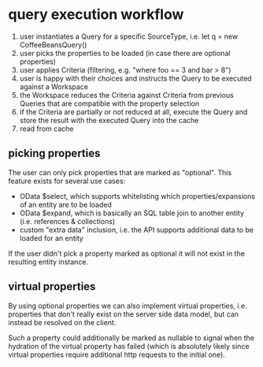 # query execution workflow
1) user instantiates a Query for a specific SourceType, i.e. let q = new CoffeeBeansQuery()
2) user picks the properties to be loaded (in case there are optional properties)
3) user applies Criteria (filtering, e.g. "where foo == 3 and bar > 8")
4) user is happy with their choices and instructs the Query to be executed against a Workspace
5) the Workspace reduces the Criteria against Criteria from previous Queries that are compatible with the property selection
6) if the Criteria are partially or not reduced at all, execute the Query and store the result with the executed Query into the cache
9) read from cache

## picking properties
The user can only pick properties that are marked as "optional". This feature exists for several use cases:
- OData $select, which supports whitelisting which properties/expansions of an entity are to be loaded
- OData $expand, which is basically an SQL table join to another entity (i.e. references & collections)
- custom "extra data" inclusion, i.e. the API supports additional data to be loaded for an entity

If the user didn't pick a property marked as optional it will not exist in the resulting entity instance.

## virtual properties
By using optional properties we can also implement virtual properties, i.e. properties that don't really exist on the server side data model, but can instead be resolved on the client.

Such a property could additionally be marked as nullable to signal when the hydration of the virtual property has failed (which is absolutely likely since virtual properties require additional http requests to the initial one).
